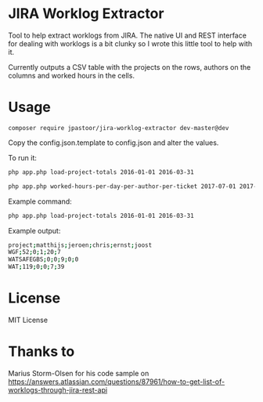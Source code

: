 # JIRA Worklog Extractor

Tool to help extract worklogs from JIRA. The native UI and REST interface for dealing with worklogs is a bit clunky so I wrote
this little tool to help with it.

Currently outputs a CSV table with the projects on the rows, authors on the columns and worked hours in the cells.

# Usage

```
composer require jpastoor/jira-worklog-extractor dev-master@dev
```

Copy the config.json.template to config.json and alter the values.

To run it:
````bash
php app.php load-project-totals 2016-01-01 2016-03-31
````

```bash
php app.php worked-hours-per-day-per-author-per-ticket 2017-07-01 2017-07-11
```

Example command:
````bash
php app.php load-project-totals 2016-01-01 2016-03-31
````

Example output:
````bash
project;matthijs;jeroen;chris;ernst;joost
WGF;52;0;1;20;7
WATSAFEGBS;0;0;9;0;0
WAT;119;0;0;7;39
````


# License

MIT License

# Thanks to

Marius Storm-Olsen for his code sample on https://answers.atlassian.com/questions/87961/how-to-get-list-of-worklogs-through-jira-rest-api
